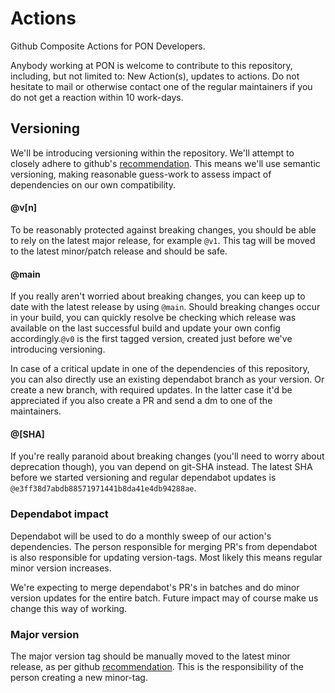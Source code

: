 # Actions

Github Composite Actions for PON Developers.

Anybody working at PON is welcome to contribute to this repository, including,
but not limited to: New Action(s), updates to actions. Do not hesitate to mail
or otherwise contact one of the regular maintainers if you do not get a reaction
within 10 work-days.

## Versioning

We'll be introducing versioning within the repository. We'll attempt to closely
adhere to github's [recommendation][gh-versioning]. This means we'll use
semantic versioning, making reasonable guess-work to assess impact of
dependencies on our own compatibility.

#### @v[n]

To be reasonably protected against breaking changes, you should be able to rely
on the latest major release, for example `@v1`. This tag will be moved to the
latest minor/patch release and should be safe.

#### @main

If you really aren't worried about breaking changes, you can keep up to date
with the latest release by using `@main`. Should breaking changes occur in your
build, you can quickly resolve be checking which release was available on the
last successful build and update your own config accordingly.`@v0` is the first
tagged version, created just before we've introducing versioning.

In case of a critical update in one of the dependencies of this repository, you
can also directly use an existing dependabot branch as your version. Or create a
new branch, with required updates. In the latter case it'd be appreciated if you
also create a PR and send a dm to one of the maintainers.

#### @[SHA]

If you're really paranoid about breaking changes (you'll need to worry about
deprecation though), you van depend on git-SHA instead. The latest SHA before we
started versioning and regular dependabot updates is
`@e3ff38d7abdb88571971441b8da41e4db94288ae`.

### Dependabot impact

Dependabot will be used to do a monthly sweep of our action's dependencies. The
person responsible for merging PR's from dependabot is also responsible for
updating version-tags. Most likely this means regular minor version increases.

We're expecting to merge dependabot's PR's in batches and do minor version
updates for the entire batch. Future impact may of course make us change this
way of working.

### Major version

The major version tag should be manually moved to the latest minor release, as
per github [recommendation][gh-versioning]. This is the responsibility of the
person creating a new minor-tag.

[gh-versioning]: https://docs.github.com/en/actions/creating-actions/about-custom-actions#using-tags-for-release-management